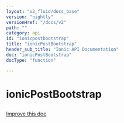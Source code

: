 ```yaml
---
layout: "v2_fluid/docs_base"
version: "nightly"
versionHref: "/docs/v2"
path: ""
category: api
id: "ionicpostbootstrap"
title: "ionicPostBootstrap"
header_sub_title: "Ionic API Documentation"
doc: "ionicPostBootstrap"
docType: "function"

---
```










<h1 class="api-title">
<a class="anchor" name="ionic-post-bootstrap" href="#ionic-post-bootstrap"></a>

ionicPostBootstrap





</h1>

<a class="improve-v2-docs" href="http://github.com/driftyco/ionic/edit/master//Users/dan/Dev/ionic2/src/config/bootstrap.ts#L47">
Improve this doc
</a>











<!-- @usage tag -->


<!-- @property tags -->



<!-- instance methods on the class -->


<!-- related link --><!-- end content block -->


<!-- end body block -->

